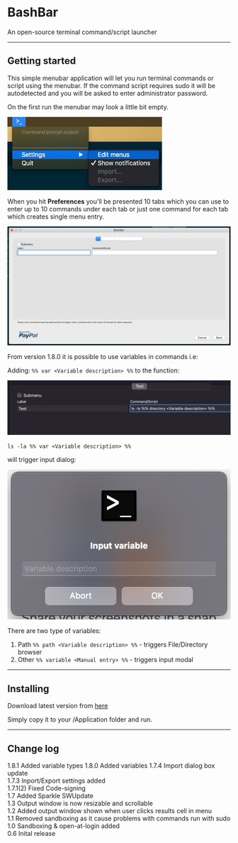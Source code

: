 # BashBar

An open-source terminal command/script launcher

---
## Getting started

This simple menubar application will let you run terminal commands or script using the menubar.
If the command script requires sudo it will be autodetected and you will be asked to enter administrator password.

On the first run the menubar may look a little bit empty.

![menu]

When you hit **Preferences** you'll be presented 10 tabs which you can use to enter up to 10 commands under each tab or just one command for each tab which creates single menu entry.

![preferences]

From version 1.8.0 it is possible to use variables in commands i.e:

Adding: `%% var <Variable description> %%` to the function:

![variable1]

```
ls -la %% var <Variable description> %%
```
will trigger input dialog:

![variable2]

There are two type of variables:
1. Path `%% path <Variable description> %%` - triggers File/Directory browser
2. Other `%% variable <Manual entry> %%` - triggers input modal


---
## Installing

Download latest version from [here](https://tbrek.github.io/BashBar/)

Simply copy it to your /Application folder and run.

---
## Change log

1.8.1 Added variable types
1.8.0 Added variables
1.7.4 Import dialog  box update<br>
1.7.3 Inport/Export settings added<br>
1.7.1(2) Fixed Code-signing<br>
1.7 Added Sparkle SWUpdate<br>
1.3 Output window is now resizable and scrollable<br>
1.2 Added output window shown when user clicks results cell in menu<br>
1.1 Removed sandboxing as it cause problems with commands run with sudo<br>
1.0 Sandboxing & open-at-login added<br>
0.6 Inital release



[bashbarlogo]: /images/logo_128x128.png
[menu]: /images/menu.png
[preferences]: /images/preferences.png
[variable1]: /images/variable1.png
[variable2]: /images/variable2.png
